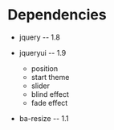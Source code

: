 Dependencies
============

- jquery -- 1.8
- jqueryui -- 1.9
    - position
    - start theme
    - slider
    - blind effect
    - fade effect
    
- ba-resize -- 1.1